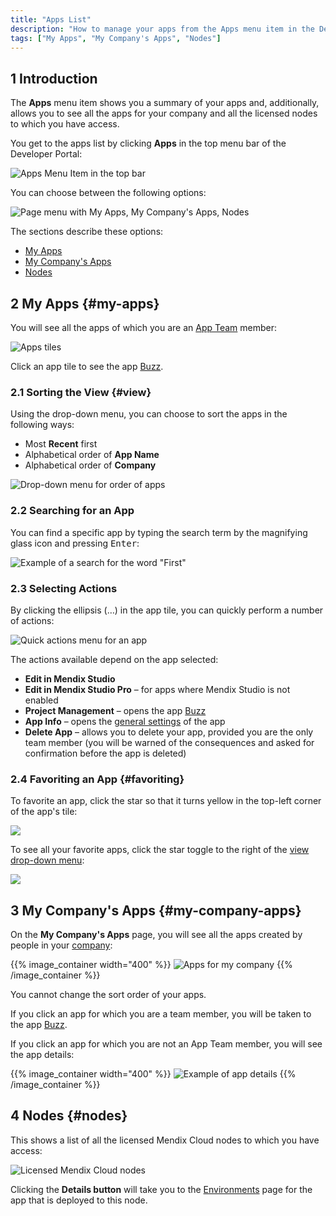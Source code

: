 ```yaml
---
title: "Apps List"
description: "How to manage your apps from the Apps menu item in the Developer Portal"
tags: ["My Apps", "My Company's Apps", "Nodes"]
---
```


## 1 Introduction

The **Apps** menu item shows you a summary of your apps and, additionally, allows you to see all the apps for your company and all the licensed nodes to which you have access.

You get to the apps list by clicking **Apps** in the top menu bar of the Developer Portal:

![Apps Menu Item in the top bar](attachments/apps-menu-item.png)

You can choose between the following options:

![Page menu with My Apps, My Company's Apps, Nodes](attachments/apps-page-menu.png)

The sections describe these options:

* [My Apps](#my-apps)
* [My Company's Apps](#my-company-apps)
* [Nodes](#nodes)

## 2 My Apps {#my-apps}

You will see all the apps of which you are an [App Team](../collaborate/team) member:

![Apps tiles](attachments/apps-tiles.png)

Click an app tile to see the app [Buzz](/developerportal/collaborate/buzz).

### 2.1 Sorting the View {#view}

Using the drop-down menu, you can choose to sort the apps in the following ways:

* Most **Recent** first
* Alphabetical order of **App Name**
* Alphabetical order of **Company**

![Drop-down menu for order of apps](attachments/sort-drop-down.png)

### 2.2 Searching for an App

You can find a specific app by typing the search term by the magnifying glass icon and pressing <kbd>Enter</kbd>:

![Example of a search for the word "First"](attachments/search-apps.png)

### 2.3 Selecting Actions

By clicking the ellipsis (…) in the app tile, you can quickly perform a number of actions:

![Quick actions menu for an app](attachments/quick-action-menu.png)

The actions available depend on the app selected:

* **Edit in Mendix Studio**
* **Edit in Mendix Studio Pro** – for apps where Mendix Studio is not enabled
* **Project Management** – opens the app [Buzz](/developerportal/collaborate/buzz)
* **App Info** – opens the [general settings](/developerportal/settings/general-settings) of the app
* **Delete App** – allows you to delete your app, provided you are the only team member (you will be warned of the consequences and asked for confirmation before the app is deleted)

### 2.4 Favoriting an App {#favoriting}

To favorite an app, click the star so that it turns yellow in the top-left corner of the app's tile:

![](attachments/favoriting.png)

To see all your favorite apps, click the star toggle to the right of the [view drop-down menu](#view):

![](attachments/favorites-toggle.png)

## 3 My Company's Apps {#my-company-apps}

On the **My Company's Apps** page, you will see all the apps created by people in your [company](/developerportal/company-app-roles/index):

{{% image_container width="400" %}}
![Apps for my company](attachments/company-apps-list.png)
{{% /image_container %}}

You cannot change the sort order of your apps.

If you click an app for which you are a team member, you will be taken to the app [Buzz](/developerportal/collaborate/buzz).

If you click an app for which you are not an App Team member, you will see the app details:

{{% image_container width="400" %}}
![Example of app details](attachments/app-details.png)
{{% /image_container %}}


## 4 Nodes {#nodes}

This shows a list of all the licensed Mendix Cloud nodes to which you have access:

![Licensed Mendix Cloud nodes](attachments/nodes-list.png)

Clicking the **Details button** will take you to the [Environments](/developerportal/deploy/environments) page for the app that is deployed to this node.
